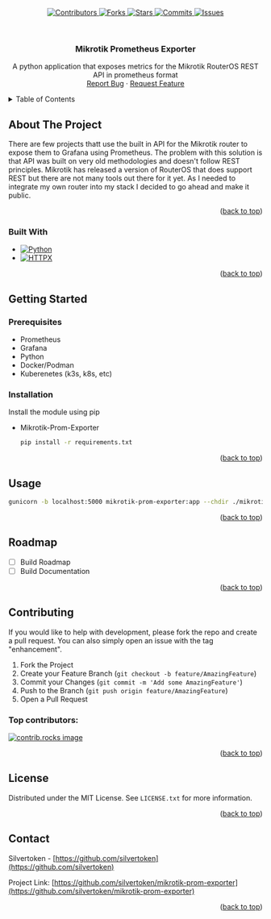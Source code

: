 
<a id="readme-top"></a>

<p align="center">
	<a href="https://github.com/silvertoken/mikrotik-prom-exporter/graphs/contributors">
    	<img src="https://img.shields.io/github/contributors/silvertoken/mikrotik-prom-exporter.svg?style=for-the-badge" alt="Contributors">
	</a>
	<a href="https://github.com/silvertoken/mikrotik-prom-exporter/network/members">
    	<img src="https://img.shields.io/github/forks/silvertoken/mikrotik-prom-exporter.svg?style=for-the-badge" alt="Forks">
	</a>
	<a href="https://github.com/silvertoken/mikrotik-prom-exporter/stargazers">
    	<img src="https://img.shields.io/github/stars/silvertoken/mikrotik-prom-exporter.svg?style=for-the-badge" alt="Stars">
	</a>
	<a href="https://github.com/silvertoken/mikrotik-prom-exporter/pulse">
    	<img src="https://shields.io/github/commit-activity/m/silvertoken/mikrotik-prom-exporter.svg?style=for-the-badge" alt="Commits">
	</a>
	<a href="https://github.com/silvertoken/mikrotik-prom-exporter/issues">
    	<img src="https://img.shields.io/github/issues/silvertoken/mikrotik-prom-exporter.svg?style=for-the-badge" alt="Issues">
	</a>
</p>

<!-- PROJECT LOGO -->
<br />
<div align="center">

  <h3 align="center">Mikrotik Prometheus Exporter</h3>

  <p align="center">
    A python application that exposes metrics for the Mikrotik RouterOS REST API in prometheus format
    <br />
    <a href="https://github.com/silvertoken/mikrotik-prom-exporter/issues/new?labels=bug">Report Bug</a>
    &middot;
    <a href="https://github.com/silvertoken/mikrotik-prom-exporter/issues/new?labels=enhancement">Request Feature</a>
  </p>
</div>


<!-- TABLE OF CONTENTS -->
<details>
  <summary>Table of Contents</summary>
  <ol>
    <li>
      <a href="#about-the-project">About The Project</a>
      <ul>
        <li><a href="#built-with">Built With</a></li>
      </ul>
    </li>
    <li>
      <a href="#getting-started">Getting Started</a>
      <ul>
        <li><a href="#prerequisites">Prerequisites</a></li>
        <li><a href="#installation">Installation</a></li>
      </ul>
    </li>
    <li><a href="#usage">Usage</a></li>
    <li><a href="#roadmap">Roadmap</a></li>
    <li><a href="#contributing">Contributing</a></li>
    <li><a href="#license">License</a></li>
    <li><a href="#contact">Contact</a></li>
  </ol>
</details>



<!-- ABOUT THE PROJECT -->
## About The Project

There are few projects thatt use the built in API for the Mikrotik router to expose them to Grafana using Prometheus.  The problem with this solution is that API was built on very old methodologies and doesn't follow REST principles.  Mikrotik has released a version of RouterOS that does support REST but there are not many tools out there for it yet.  As I needed to integrate my own router into my stack I decided to go ahead and make it public.

<p align="right">(<a href="#readme-top">back to top</a>)</p>


### Built With

* [![Python][python-badge]][python-url]
* [![HTTPX][httpx-badge]][httpx-url]


<p align="right">(<a href="#readme-top">back to top</a>)</p>



<!-- GETTING STARTED -->
## Getting Started

### Prerequisites

* Prometheus
* Grafana
* Python
* Docker/Podman
* Kuberenetes (k3s, k8s, etc)

### Installation

Install the module using pip

* Mikrotik-Prom-Exporter
  ```sh
  pip install -r requirements.txt
  ```

<p align="right">(<a href="#readme-top">back to top</a>)</p>


<!-- USAGE EXAMPLES -->
## Usage

```sh
gunicorn -b localhost:5000 mikrotik-prom-exporter:app --chdir ./mikrotik_prom_exporter/
```

<p align="right">(<a href="#readme-top">back to top</a>)</p>



<!-- ROADMAP -->
## Roadmap

- [ ] Build Roadmap
- [ ] Build Documentation

<p align="right">(<a href="#readme-top">back to top</a>)</p>


<!-- CONTRIBUTING -->
## Contributing

If you would like to help with development, please fork the repo and create a pull request. You can also simply open an issue with the tag "enhancement".

1. Fork the Project
2. Create your Feature Branch (`git checkout -b feature/AmazingFeature`)
3. Commit your Changes (`git commit -m 'Add some AmazingFeature'`)
4. Push to the Branch (`git push origin feature/AmazingFeature`)
5. Open a Pull Request

### Top contributors:

<a href="https://github.com/silvertoken/mikrotik-prom-exporter/graphs/contributors">
  <img src="https://contrib.rocks/image?repo=silvertoken/mikrotik-prom-exporter" alt="contrib.rocks image" />
</a>

<p align="right">(<a href="#readme-top">back to top</a>)</p>


<!-- LICENSE -->
## License

Distributed under the MIT License. See `LICENSE.txt` for more information.

<p align="right">(<a href="#readme-top">back to top</a>)</p>


<!-- CONTACT -->
## Contact

Silvertoken - [https://github.com/silvertoken](https://github.com/silvertoken)

Project Link: [https://github.com/silvertoken/mikrotik-prom-exporter](https://github.com/silvertoken/mikrotik-prom-exporter)

<p align="right">(<a href="#readme-top">back to top</a>)</p>

<!-- MARKDOWN LINKS & IMAGES -->
[python-badge]: https://img.shields.io/badge/python-000000?style=for-the-badge&logo=python&logoColor=white
[python-url]: https://www.python.org/
[httpx-badge]: https://img.shields.io/badge/HTTPX-000000?style=for-the-badge
[httpx-url]: https://www.python-httpx.org/